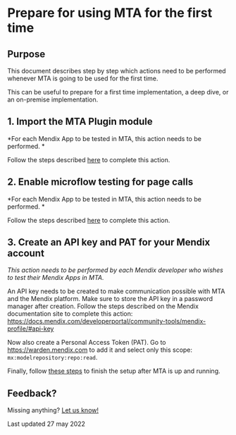 # Prepare for using MTA for the first time

## Purpose

This document describes step by step which actions need to be performed whenever MTA is going to be used for the first time.

This can be useful to prepare for a first time implementation, a deep dive, or an on-premise implementation.

## 1. Import the MTA Plugin module

*For each Mendix App to be tested in MTA, this action needs to be performed. *

Follow the steps described [here](import-plugin) to complete this action.

## 2. Enable microflow testing for page calls

*For each Mendix App to be tested in MTA, this action needs to be performed.  *

Follow the steps described [here](prepare-mendix-project) to complete this action.

## 3. Create an API key and PAT for your Mendix account

*This action needs to be performed by each Mendix developer who wishes to test their Mendix Apps in MTA.*

An API key needs to be created to make communication possible with MTA and the Mendix platform. Make sure to store the API key in a password manager after creation.
Follow the steps described on the Mendix documentation site to complete this action:
https://docs.mendix.com/developerportal/community-tools/mendix-profile/#api-key

Now also create a Personal Access Token (PAT).
Go to https://warden.mendix.com to add it and select only this scope: `mx:modelrepository:repo:read`.

Finally, follow [these steps](access-mendix-model) to finish the setup after MTA is up and running.


## Feedback?
Missing anything? [Let us know!](mailto:support@menditect.com)

Last updated 27 may 2022